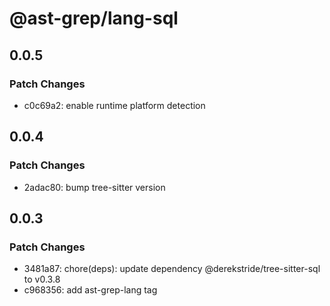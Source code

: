 # @ast-grep/lang-sql

## 0.0.5

### Patch Changes

- c0c69a2: enable runtime platform detection

## 0.0.4

### Patch Changes

- 2adac80: bump tree-sitter version

## 0.0.3

### Patch Changes

- 3481a87: chore(deps): update dependency @derekstride/tree-sitter-sql to v0.3.8
- c968356: add ast-grep-lang tag

